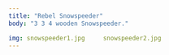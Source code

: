 ```yaml
---
title: "Rebel Snowspeeder"
body: "3 3 4 wooden Snowspeeder."

img: snowspeeder1.jpg     snowspeeder2.jpg
---
```

